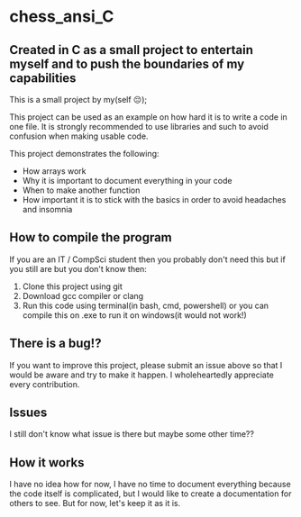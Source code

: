# chess_ansi_C
## Created in C as a small project to entertain myself and to push the boundaries of my capabilities

This is a small project by my(self 😔);

This project can be used as an example on how hard it is to write a code in one file. It is strongly recommended to use libraries and such to avoid confusion when making usable code.


This project demonstrates the following:

* How arrays work
* Why it is important to document everything in your code
* When to make another function
* How important it is to stick with the basics in order to avoid headaches and insomnia


## How to compile the program 

If you are an IT / CompSci student then you probably don't need this but if you still are but you don't know then:

1. Clone this project using git
2. Download gcc compiler or clang
3. Run this code using terminal(in bash, cmd, powershell) or you can compile this on .exe to run it on windows(it would not work!)


## There is a bug!?

If you want to improve this project, please submit an issue above so that I would be aware and try to make it happen. I wholeheartedly appreciate every contribution.


## Issues 

I still don't know what issue is there but maybe some other time??

## How it works

I have no idea how for now, I have no time to document everything because the code itself is complicated, but I would like to create a documentation for others to see. But for now, let's keep it as it is.
